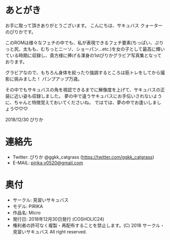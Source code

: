 
# あとがき

お手に取って頂きありがとうございます。
こんにちは、サキュバス クォーターのぴりかです。

このROMは様々なフェチの中でも、私が表現できるフェチ要素(ちっぱい、ぷりっと尻、太もも、むちっとニーソ、ショーパン…etc.)を女の子として最高に輝いている時期に収録し、貴方様に捧げる渾身の1stぴりかグラビア写真集となっております。

グラビアなので、もちろん身体を絞ったり強調するところは筋トレをしてから撮影に挑みました！
パンプアップ万歳。

その中でもサキュバスの角を視認できるまでに解像度を上げて、サキュバスの正装に近い姿も収録しました。
夢の中で違うサキュバスにお手伝いされないように、ちゃんと特徴覚えておいてくださいね。
ではでは、夢の中でお逢いしましょう♡♡♡

2018/12/30 ぴりか

# 連絡先
* Twitter: ぴりか @ggkk_catgrass (https://twitter.com/ggkk_catgrass)
* E-MAIL: pirika.y0520@gmail.com

# 奥付
* サークル: 見習いサキュバス
* モデル: PIRIKA
* 作品名: Micro
* 発行日: 2018年12月30日発行 (COSHOLIC24)
* 権利者の許可なく複製・再配布することを禁止します。(C) 2018 サークル・見習いサキュバス All right reserved.

